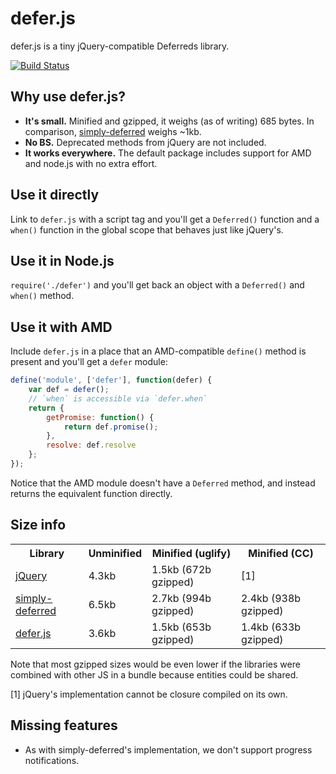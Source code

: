 # defer.js

defer.js is a tiny jQuery-compatible Deferreds library.

[![Build Status](https://travis-ci.org/mattbasta/defer.js.png?branch=master)](https://travis-ci.org/mattbasta/defer.js)

## Why use defer.js?

- **It's small.** Minified and gzipped, it weighs (as of writing) 685 bytes. In comparison, [simply-deferred](https://github.com/sudhirj/simply-deferred) weighs ~1kb.
- **No BS.** Deprecated methods from jQuery are not included.
- **It works everywhere.** The default package includes support for AMD and node.js with no extra effort.

## Use it directly

Link to `defer.js` with a script tag and you'll get a `Deferred()` function and a `when()` function in the global scope that behaves just like jQuery's.

## Use it in Node.js

`require('./defer')` and you'll get back an object with a `Deferred()` and `when()` method.

## Use it with AMD

Include `defer.js` in a place that an AMD-compatible `define()` method is present and you'll get a `defer` module:

```js
define('module', ['defer'], function(defer) {
    var def = defer();
    // `when` is accessible via `defer.when`
    return {
        getPromise: function() {
            return def.promise();
        },
        resolve: def.resolve
    };
});
```

Notice that the AMD module doesn't have a `Deferred` method, and instead returns the equivalent function directly.

## Size info

<table>
<tr><th>Library<th>Unminified<th>Minified (uglify)<th>Minified (CC)
<tr><td><a href="https://github.com/jquery/jquery/blob/master/src/deferred.js">jQuery</a><td>4.3kb<td>1.5kb (672b gzipped)<td>[1]
<tr><td><a href="https://github.com/sudhirj/simply-deferred/blob/master/deferred.js">simply-deferred</a><td>6.5kb<td>2.7kb (994b gzipped)<td>2.4kb (938b gzipped)
<tr><td><a href="https://github.com/mattbasta/defer.js/blob/master/defer.js">defer.js</a><td>3.6kb<td>1.5kb (653b gzipped)<td>1.4kb (633b gzipped)
</table>

Note that most gzipped sizes would be even lower if the libraries were combined with other JS in a bundle because entities could be shared.

[1] jQuery's implementation cannot be closure compiled on its own.

## Missing features

- As with simply-deferred's implementation, we don't support progress notifications.
